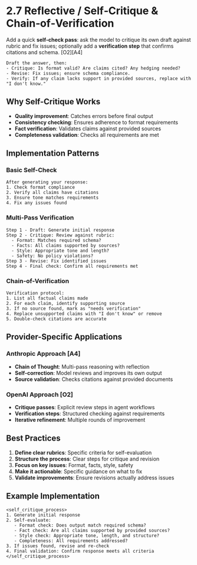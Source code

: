 # 2.7 Reflective / Self‑Critique & Chain‑of‑Verification

Add a quick **self‑check pass**: ask the model to critique its own draft against rubric and fix issues; optionally add a **verification step** that confirms citations and schema. [O2][A4]

```plain text
Draft the answer, then:
- Critique: Is format valid? Are claims cited? Any hedging needed?
- Revise: Fix issues; ensure schema compliance.
- Verify: If any claim lacks support in provided sources, replace with "I don't know."
```

## Why Self-Critique Works

- **Quality improvement**: Catches errors before final output
- **Consistency checking**: Ensures adherence to format requirements
- **Fact verification**: Validates claims against provided sources
- **Completeness validation**: Checks all requirements are met

## Implementation Patterns

### Basic Self-Check
```plain text
After generating your response:
1. Check format compliance
2. Verify all claims have citations
3. Ensure tone matches requirements
4. Fix any issues found
```

### Multi-Pass Verification
```plain text
Step 1 - Draft: Generate initial response
Step 2 - Critique: Review against rubric:
  - Format: Matches required schema?
  - Facts: All claims supported by sources?
  - Style: Appropriate tone and length?
  - Safety: No policy violations?
Step 3 - Revise: Fix identified issues
Step 4 - Final check: Confirm all requirements met
```

### Chain-of-Verification
```plain text
Verification protocol:
1. List all factual claims made
2. For each claim, identify supporting source
3. If no source found, mark as "needs verification"
4. Replace unsupported claims with "I don't know" or remove
5. Double-check citations are accurate
```

## Provider-Specific Applications

### Anthropic Approach [A4]
- **Chain of Thought**: Multi-pass reasoning with reflection
- **Self-correction**: Model reviews and improves its own output
- **Source validation**: Checks citations against provided documents

### OpenAI Approach [O2]
- **Critique passes**: Explicit review steps in agent workflows
- **Verification steps**: Structured checking against requirements
- **Iterative refinement**: Multiple rounds of improvement

## Best Practices

1. **Define clear rubrics**: Specific criteria for self-evaluation
2. **Structure the process**: Clear steps for critique and revision
3. **Focus on key issues**: Format, facts, style, safety
4. **Make it actionable**: Specific guidance on what to fix
5. **Validate improvements**: Ensure revisions actually address issues

## Example Implementation

```plain text
<self_critique_process>
1. Generate initial response
2. Self-evaluate:
   - Format check: Does output match required schema?
   - Fact check: Are all claims supported by provided sources?
   - Style check: Appropriate tone, length, and structure?
   - Completeness: All requirements addressed?
3. If issues found, revise and re-check
4. Final validation: Confirm response meets all criteria
</self_critique_process>
```